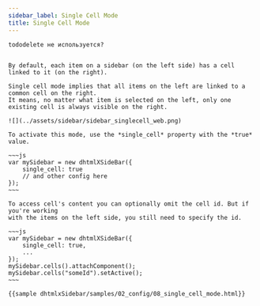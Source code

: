 ```yaml
---
sidebar_label: Single Cell Mode
title: Single Cell Mode
---  
```


```tododelete не используется?``` 

```

By default, each item on a sidebar (on the left side) has a cell linked to it (on the right).

Single cell mode implies that all items on the left are linked to a common cell on the right. 
It means, no matter what item is selected on the left, only one existing cell is always visible on the right.

![](../assets/sidebar/sidebar_singlecell_web.png)

To activate this mode, use the *single_cell* property with the *true* value.

~~~js
var mySidebar = new dhtmlXSideBar({
	single_cell: true
    // and other config here
});
~~~

To access cell's content you can optionally omit the cell id. But if you're working
with the items on the left side, you still need to specify the id.

~~~js
var mySidebar = new dhtmlXSideBar({
	single_cell: true,
	...
});
mySidebar.cells().attachComponent();
mySidebar.cells("someId").setActive();
~~~

{{sample dhtmlxSidebar/samples/02_config/08_single_cell_mode.html}}

```